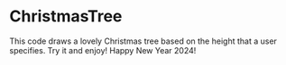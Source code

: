 ﻿# ChristmasTree
This code draws a lovely Christmas tree based on the height that a user specifies. Try it and enjoy! Happy New Year 2024!
